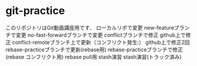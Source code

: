 ﻿# git-practice
このリポジトリはGit動画講座用です．
ローカルリポで変更
new-featureブランチで変更
no-fast-forwardブランチで変更
conflictブランチで修正
github上で修正
conflict-remoteブランチ上で更新（コンフリクト発生:）
github上で修正2回
rebase-practiceブランチで更新(rebase用)
rebase-practiceブランチで修正(rebase コンフリクト用)
rebase pull用
stash演習
stash演習(トラック済み)
